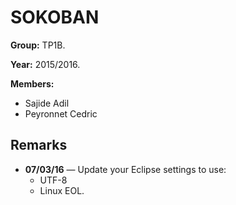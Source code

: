 # SOKOBAN

**Group:** TP1B.

**Year:** 2015/2016.

**Members:**
- Sajide Adil
- Peyronnet Cedric

## Remarks

- **07/03/16** — Update your Eclipse settings to use:
    - UTF-8
    - Linux EOL.


